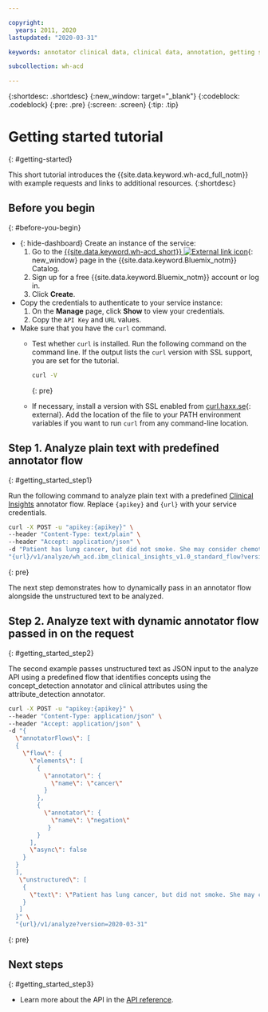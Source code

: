 ```yaml
---

copyright:
  years: 2011, 2020
lastupdated: "2020-03-31"

keywords: annotator clinical data, clinical data, annotation, getting started tutorial, IBM Cloud, annotator for clinical data

subcollection: wh-acd

---
```


{:shortdesc: .shortdesc}
{:new_window: target="_blank"}
{:codeblock: .codeblock}
{:pre: .pre}
{:screen: .screen}
{:tip: .tip}

<!-- Name your file `getting-started.md` and include it in the Learn nav group in your toc file. -->


# Getting started tutorial
{: #getting-started}

This short tutorial introduces the {{site.data.keyword.wh-acd_full_notm}} with example requests and links to additional resources.
{:shortdesc}

## Before you begin
{: #before-you-begin}

- {: hide-dashboard} Create an instance of the service:
    1.  Go to the [{{site.data.keyword.wh-acd_short}} ![External link icon](../../icons/launch-glyph.svg "External link icon")](https://cloud.ibm.com/catalog/services/wh-acd){: new_window} page in the {{site.data.keyword.Bluemix_notm}} Catalog.
    2.  Sign up for a free {{site.data.keyword.Bluemix_notm}} account or log in.
    3.  Click **Create**.
- Copy the credentials to authenticate to your service instance:
    1.  On the **Manage** page, click **Show** to view your credentials.
    2.  Copy the `API Key` and `URL` values.
- Make sure that you have the `curl` command.
    - Test whether `curl` is installed. Run the following command on the command line. If the output lists the `curl` version with SSL support, you are set for the tutorial.

        ```sh
        curl -V
        ```
        {: pre}

    - If necessary, install a version with SSL enabled from [curl.haxx.se](https://curl.haxx.se/){: external}. Add the location of the file to your PATH environment variables if you want to run `curl` from any command-line location.

## Step 1. Analyze plain text with predefined annotator flow
{: #getting_started_step1}

Run the following command to analyze plain text with a predefined [Clinical Insights](wh-acd?topic=wh-acd-clinical_insights_overview#clinical_insights_overview) annotator flow.
<span class="hide-dashboard">Replace `{apikey}` and `{url}` with your service credentials.</span>

```sh
curl -X POST -u "apikey:{apikey}" \
--header "Content-Type: text/plain" \
--header "Accept: application/json" \
-d "Patient has lung cancer, but did not smoke. She may consider chemotherapy as part of a treatment plan." \
"{url}/v1/analyze/wh_acd.ibm_clinical_insights_v1.0_standard_flow?version=2020-03-31"
```
{: pre}

The next step demonstrates how to dynamically pass in an annotator flow alongside the unstructured text to be analyzed.

## Step 2. Analyze text with dynamic annotator flow passed in on the request
{: #getting_started_step2}

The second example passes unstructured text as JSON input to the analyze API using a predefined flow that identifies concepts using the concept_detection annotator and clinical attributes using the attribute_detection annotator.

```sh
curl -X POST -u "apikey:{apikey}" \
--header "Content-Type: application/json" \
--header "Accept: application/json" \
-d "{
  \"annotatorFlows\": [
  {
    \"flow\": {
      \"elements\": [
        {
          \"annotator\": {
            \"name\": \"cancer\"
          }
        },
        {
          \"annotator\": {
            \"name\": \"negation\"
           }
        }
      ],
      \"async\": false
    }
  }
  ],
   \"unstructured\": [
    {
      \"text\": \"Patient has lung cancer, but did not smoke. She may consider chemotherapy as part of a treatment plan.\"     
    }
   ]
  }" \
  "{url}/v1/analyze?version=2020-03-31"
```
{: pre}

## Next steps
{: #getting_started_step3}

* Learn more about the API in the [API reference](https://cloud.ibm.com/apidocs/wh-acd).

